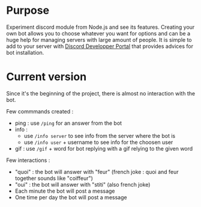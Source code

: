 # Purpose 

Experiment discord module from Node.js and see its features. Creating your own bot allows you to choose whatever you want for options and can be a huge help for managing servers with large amount of people. It is simple to add to your server with [Discord Developper Portal](https://discord.com/developers/applications) that provides advices for bot installation.

# Current version

Since it's the beginning of the project, there is almost no interaction with the bot.

Few commmands created :
- ping : use `/ping` for an answer from the bot
- info : 
    - use `/info server` to see info from the server where the bot is
    - use `/info user` + username to see info for the choosen user
- gif : use `/gif` + word for bot replying with a gif relying to the given word


Few interactions :
- "quoi" : the bot will answer with "feur" (french joke : quoi and feur together sounds like "coiffeur")
- "oui" : the bot will answer with "stiti" (also french joke)
- Each minute the bot will post a message
- One time per day the bot will post a message